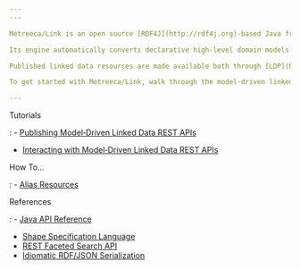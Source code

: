 ```yaml
---
---

Metreeca/Link is an open source [RDF4J](http://rdf4j.org)-based Java framework enabling rapid development of RESTful linked data services.

Its engine automatically converts declarative high-level domain models defined with [SHACL](https://www.w3.org/TR/shacl/) and [SPARQL](https://www.w3.org/TR/sparql11-overview/) into extended linked data APIs supporting faceted search, data validation and fine‑grained role‑based read/write access control rules.

Published linked data resources are made available both through [LDP](https://www.w3.org/TR/ldp-primer/) and idiomatic REST/JSON APIs, supporting standardized access from third-party clients and completely shielding front‑end developers from linked data technicalities.

To get started with Metreeca/Link, walk through the model‑driven linked data [publishing](tutorials/publishing-ldp-apis) and [interaction](tutorials/interacting-with-ldp-apis) tutorials.

---
```


Tutorials

: - [Publishing Model‑Driven Linked Data REST APIs](tutorials/publishing-ldp-apis)
- [Interacting with Model‑Driven Linked Data REST APIs](tutorials/interacting-with-ldp-apis)

How To…

: - [Alias Resources](how-to/alias-resources)

References

: - [Java API Reference](javadocs/index.html)
- [Shape Specification Language](references/spec-language)
- [REST Faceted Search API](references/faceted-search)
- [Idiomatic RDF/JSON Serialization](references/idiomatic-json)
<!-- - [Known Issues](references/known-issues) -->

